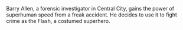 Barry Allen, a forensic investigator in Central City, gains the power of superhuman speed from a freak accident. He decides to use it to fight crime as the Flash, a costumed superhero.
